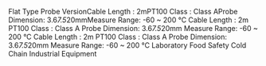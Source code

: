 Flat Type Probe VersionCable Length : 2mPT100 Class : Class AProbe Dimension: 3.6*7.5*20mmMeasure Range: -60 ~ 200 °C
Cable Length : 2m
PT100 Class : Class A
Probe Dimension: 3.6*7.5*20mm
Measure Range: -60 ~ 200 °C
Cable Length : 2m
PT100 Class : Class A
Probe Dimension: 3.6*7.5*20mm
Measure Range: -60 ~ 200 °C
Laboratory
Food Safety
Cold Chain
Industrial Equipment
